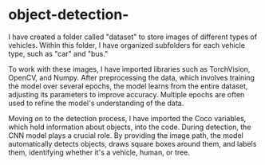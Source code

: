 # object-detection-
I have created a folder called "dataset" to store images of different types of vehicles. Within this folder, I have organized subfolders for each vehicle type, such as "car" and "bus."

To work with these images, I have imported libraries such as TorchVision, OpenCV, and Numpy. After preprocessing the data, which involves training the model over several epochs, the model learns from the entire dataset, adjusting its parameters to improve accuracy. Multiple epochs are often used to refine the model's understanding of the data.

Moving on to the detection process, I have imported the Coco variables, which hold information about objects, into the code. During detection, the CNN model plays a crucial role. By providing the image path, the model automatically detects objects, draws square boxes around them, and labels them, identifying whether it's a vehicle, human, or tree.
